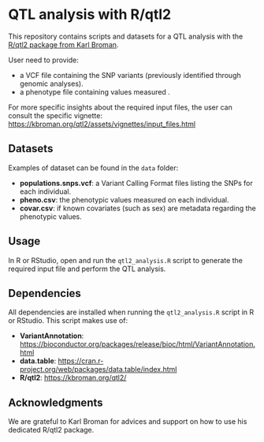 # QTL analysis with R/qtl2
This repository contains scripts and datasets for a QTL analysis with the [R/qtl2 package from Karl Broman](https://kbroman.org/qtl2/).  

User need to provide:
- a VCF file containing the SNP variants (previously identified through genomic analyses).
- a phenotype file containing values measured  . 

For more specific insights about the required input files, the user can consult the specific vignette: https://kbroman.org/qtl2/assets/vignettes/input_files.html 

## Datasets

Examples of dataset can be found in the `data` folder:
- **populations.snps.vcf**: a Variant Calling Format files listing the SNPs for each individual. 
- **pheno.csv**: the phenotypic values measured on each individual.
- **covar.csv**: if known covariates (such as sex) are metadata regarding the phenotypic values. 

## Usage

In R or RStudio, open and run the `qtl2_analysis.R` script to generate the required input file and perform the QTL analysis.

## Dependencies

All dependencies are installed when running the `qtl2_analysis.R` script in R or RStudio. This script makes use of:

- **VariantAnnotation**: https://bioconductor.org/packages/release/bioc/html/VariantAnnotation.html 
- **data.table**: https://cran.r-project.org/web/packages/data.table/index.html
- **R/qtl2**: https://kbroman.org/qtl2/

## Acknowledgments
We are grateful to Karl Broman for advices and support on how to use his dedicated R/qtl2 package. 

